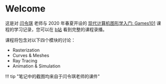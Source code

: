 # Welcome

这是对 [闫令琪](https://sites.cs.ucsb.edu/~lingqi/index.html) 老师与 2020 年春夏开设的 [现代计算机图形学入门: Games101](https://sites.cs.ucsb.edu/~lingqi/teaching/games101.html) 课程的学习记录，您可以在 [b站](https://www.bilibili.com/list/watchlater?oid=90798049&bvid=BV1X7411F744) 看到完整的课程录播。

课程将包含对以下四个模块的讨论：

- Rasterization
- Curves & Meshes
- Ray Tracing
- Animation & Simulation

!!! tip "笔记中的截图均来自于闫令琪老师的课件"


